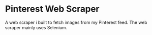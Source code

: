 # Pinterest Web Scraper

A web scraper i built to fetch images from my Pinterest feed.
The web scraper mainly uses Selenium.
